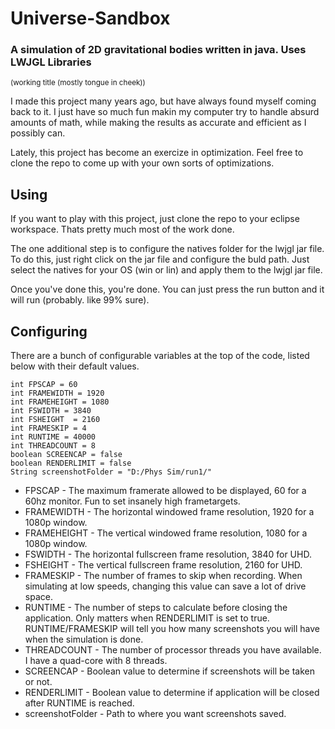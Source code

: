 # Universe-Sandbox
### A simulation of 2D gravitational bodies written in java. Uses LWJGL Libraries
<sub>(working title (mostly tongue in cheek))</sub>

I made this project many years ago, but have always found myself coming back to it. 
I just have so much fun makin my computer try to handle absurd amounts of math, 
while making the results as accurate and efficient as I possibly can.

Lately, this project has become an exercize in optimization. Feel free to clone the repo to come up with your own sorts of optimizations.

## Using 

If you want to play with this project, just clone the repo to your eclipse workspace. Thats pretty much most of the work done. 

The one additional step is to configure the natives folder for the lwjgl jar file. 
To do this, just right click on the jar file and configure the buld path. 
Just select the natives for your OS (win or lin) and apply them to the lwjgl jar file.

Once you've done this, you're done. You can just press the run button and it will run (probably. like 99% sure).

## Configuring

There are a bunch of configurable variables at the top of the code, listed below with their default values. 

    int FPSCAP = 60 
    int FRAMEWIDTH = 1920
    int FRAMEHEIGHT = 1080
    int FSWIDTH = 3840
    int FSHEIGHT  = 2160
    int FRAMESKIP = 4
    int RUNTIME = 40000
    int THREADCOUNT = 8
    boolean SCREENCAP = false
    boolean RENDERLIMIT = false
    String screenshotFolder = "D:/Phys Sim/run1/"

* FPSCAP - The maximum framerate allowed to be displayed, 60 for a 60hz monitor. Fun to set insanely high frametargets.
* FRAMEWIDTH - The horizontal windowed frame resolution, 1920 for a 1080p window.
* FRAMEHEIGHT - The vertical windowed frame resolution, 1080 for a 1080p window.
* FSWIDTH - The horizontal fullscreen frame resolution, 3840 for UHD.
* FSHEIGHT - The vertical fullscreen frame resolution, 2160 for UHD.
* FRAMESKIP - The number of frames to skip when recording. When simulating at low speeds, changing this value can save a lot of drive space.
* RUNTIME - The number of steps to calculate before closing the application. Only matters when RENDERLIMIT is set to true. RUNTIME/FRAMESKIP will tell you how many screenshots you will have when the simulation is done.
* THREADCOUNT - The number of processor threads you have available. I have a quad-core with 8 threads.
* SCREENCAP - Boolean value to determine if screenshots will be taken or not.
* RENDERLIMIT - Boolean value to determine if application will be closed after RUNTIME is reached.
* screenshotFolder - Path to where you want screenshots saved.
